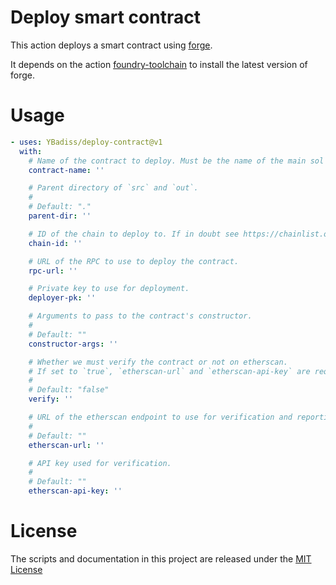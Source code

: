 # Deploy smart contract

This action deploys a smart contract using [forge](https://github.com/foundry-rs/foundry/tree/master/crates/forge).

It depends on the action [foundry-toolchain](https://github.com/foundry-rs/foundry-toolchain) to install the latest version of forge.

# Usage

```yaml
- uses: YBadiss/deploy-contract@v1
  with:
    # Name of the contract to deploy. Must be the name of the main sol file.
    contract-name: ''

    # Parent directory of `src` and `out`.
    #
    # Default: "."
    parent-dir: ''

    # ID of the chain to deploy to. If in doubt see https://chainlist.org/.
    chain-id: ''

    # URL of the RPC to use to deploy the contract.
    rpc-url: ''

    # Private key to use for deployment.
    deployer-pk: ''

    # Arguments to pass to the contract's constructor.
    #
    # Default: ""
    constructor-args: ''

    # Whether we must verify the contract or not on etherscan.
    # If set to `true`, `etherscan-url` and `etherscan-api-key` are required.
    #
    # Default: "false"
    verify: ''

    # URL of the etherscan endpoint to use for verification and reporting.
    #
    # Default: ""
    etherscan-url: ''

    # API key used for verification.
    #
    # Default: ""
    etherscan-api-key: ''
```

# License

The scripts and documentation in this project are released under the [MIT License](LICENSE)
